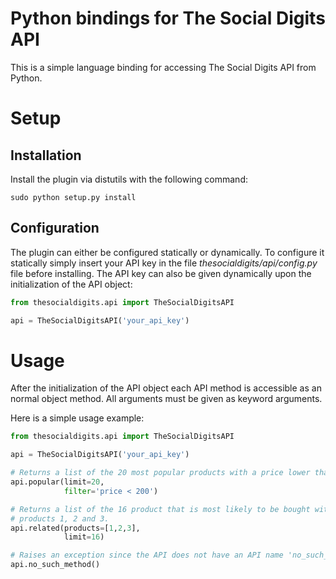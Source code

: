 Python bindings for The Social Digits API
=========================================

This is a simple language binding for accessing The Social Digits API from Python.


Setup
=====

Installation
------------

Install the plugin via distutils with the following command:

    sudo python setup.py install


Configuration
-------------

The plugin can either be configured statically or dynamically. To configure it statically
simply insert your API key in the file _thesocialdigits/api/config.py_ file before 
installing. The API key can also be given dynamically upon the initialization of the
API object:

```python
from thesocialdigits.api import TheSocialDigitsAPI

api = TheSocialDigitsAPI('your_api_key')
```


Usage
=====

After the initialization of the API object each API method is accessible as an normal
object method. All arguments must be given as keyword arguments.

Here is a simple usage example:

```python
from thesocialdigits.api import TheSocialDigitsAPI

api = TheSocialDigitsAPI('your_api_key')

# Returns a list of the 20 most popular products with a price lower than 200.
api.popular(limit=20,
            filter='price < 200')

# Returns a list of the 16 product that is most likely to be bought with 
# products 1, 2 and 3.
api.related(products=[1,2,3],
            limit=16)

# Raises an exception since the API does not have an API name 'no_such_method'.
api.no_such_method()
```